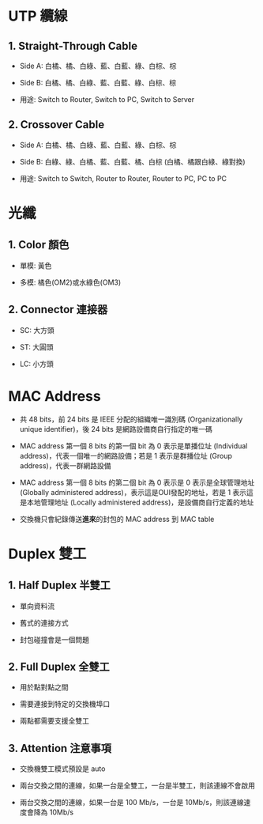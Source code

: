 # UTP 纜線

## 1. Straight-Through Cable

+ Side A: 白橘、橘、白綠、藍、白藍、綠、白棕、棕

+ Side B: 白橘、橘、白綠、藍、白藍、綠、白棕、棕

+ 用途: Switch to Router, Switch to PC, Switch to Server

## 2. Crossover Cable

+ Side A: 白橘、橘、白綠、藍、白藍、綠、白棕、棕

+ Side B: 白綠、綠、白橘、藍、白藍、橘、白棕 (白橘、橘跟白綠、綠對換)

+ 用途: Switch to Switch, Router to Router, Router to PC, PC to PC

# 光纖

## 1. Color 顏色

+ 單模: 黃色

+ 多模: 橘色(OM2)或水綠色(OM3)

## 2. Connector 連接器

+ SC: 大方頭

+ ST: 大圓頭

+ LC: 小方頭

# MAC Address

+ 共 48 bits，前 24 bits 是 IEEE 分配的組織唯一識別碼 (Organizationally unique identifier)，後 24 bits 是網路設備商自行指定的唯一碼

+ MAC address 第一個 8 bits 的第一個 bit 為 0 表示是單播位址 (Individual address)，代表一個唯一的網路設備；若是 1 表示是群播位址 (Group address)，代表一群網路設備

+ MAC address 第一個 8 bits 的第二個 bit 為 0 表示是 0 表示是全球管理地址 (Globally administered address)，表示這是OUI發配的地址，若是 1 表示這是本地管理地址 (Locally administered address)，是設備商自行定義的地址

+ 交換機只會紀錄傳送**進來**的封包的 MAC address 到 MAC table

# Duplex 雙工

## 1. Half Duplex 半雙工

+ 單向資料流

+ 舊式的連接方式

+ 封包碰撞會是一個問題

## 2. Full Duplex 全雙工

+ 用於點對點之間

+ 需要連接到特定的交換機埠口

+ 兩點都需要支援全雙工

## 3. Attention 注意事項

+ 交換機雙工模式預設是 auto

+ 兩台交換之間的連線，如果一台是全雙工，一台是半雙工，則該連線不會啟用

+ 兩台交換之間的連線，如果一台是 100 Mb/s，一台是 10Mb/s，則該連線速度會降為 10Mb/s